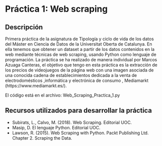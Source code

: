 <h1>Práctica 1: Web scraping</h1>
<h2>Descripción</h2>

<p>Primera práctica de la asignatura de Tipología y ciclo de vida de los datos del Máster en Ciencia de Datos de la Universitat Oberta de Catalunya. En ella tenemos que obtener un dataset a partir de los datos contenidos en la web mediante técnicas de web scraping, usando Python como lenguaje de programación. La práctica se ha realizado de manera individual por Marcos Azuaga Canteras,  el objetivo que tengo en esta práctica es la extracción de los precios de videojuegos de la página web con una imagen asociada de una conocida cadena de establecimientos dedicada a la venta de electrodomésticos ,informática y electrónica de consumo , Mediamarkt (https://www.mediamarkt.es/).</p>

El código está en el archivo: Web_Scraping_Practica_1.py 

<h2>Recursos utilizados para desarrollar la práctica</h2>
<ul>
<li>Subirats, L., Calvo, M. (2018). Web Scraping. Editorial UOC.</li>
<li> Masip, D. El lenguaje Python. Editorial UOC.</li>
<li>Lawson, R. (2015). Web Scraping with Python. Packt Publishing Ltd. Chapter 2. Scraping the Data.</li></ul>
